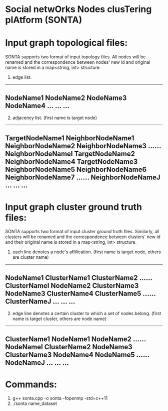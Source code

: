# Social netwOrks Nodes clusTering plAtform (SONTA)

# Input graph topological files:
SONTA supports two format of input topology files. All nodes will be renamed and the correspondence between nodes' new id and original name is stored in a map<string, int> structure.

1) edge list.
------------------------
NodeName1 NodeName2
NodeName3 NodeName4
...
...
...
-------------------------

2) adjacency list. (first name is target node)
------------------------
TargetNodeName1 NeighborNodeName1 NeighborNodeName2 NeighborNodeName3 ...... NeighborNodeNameI
TargetNodeName2 NeighborNodeName4
TargetNodeName3 NeighborNodeName5 NeighborNodeName6 NeighborNodeName7 ...... NeighborNodeNameJ
...
...
...
------------------------

#  Input graph cluster ground truth files:
SONTA supports two format of input cluster ground truth files. Similarly, all clusters will be renamed and the correspondence between clusters' new id and their original name is stored in a map<string, int> structure.

1) each line denotes a node's affilication. (first name is target node, others are cluster name)
------------------------
NodeName1 ClusterName1 ClusterName2 ...... ClusterNameI
NodeName2 ClusterName3
NodeName3 ClusterName4 ClusterName5 ...... ClusterNameJ
...
...
...
------------------------

2) edge line denotes a certain cluster to which a set of nodes belong. (first name is target cluster, others are node name)
------------------------
ClusterName1 NodeName1 NodeName2 ...... NodeNameI
ClusterName2 NodeName3
ClusterName3 NodeName4 NodeName5 ...... NodeNameJ
...
...
...
------------------------

# Commands:
1. g++ sonta.cpp -o sonta -fopenmp -std=c++11
2. ./sonta name_dataset
